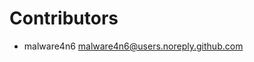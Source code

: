 # Contributors

* malware4n6 [malware4n6@users.noreply.github.com](mailto:malware4n6@users.noreply.github.com)
